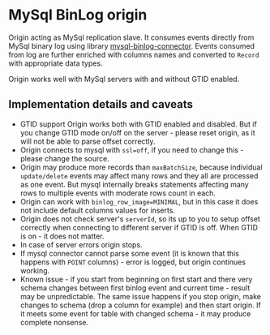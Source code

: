 <!--
  Copyright 2016 StreamSets Inc.

  Licensed under the Apache License, Version 2.0 (the "License");
  you may not use this file except in compliance with the License.
  You may obtain a copy of the License at

    http://www.apache.org/licenses/LICENSE-2.0

  Unless required by applicable law or agreed to in writing, software
  distributed under the License is distributed on an "AS IS" BASIS,
  WITHOUT WARRANTIES OR CONDITIONS OF ANY KIND, either express or implied.
  See the License for the specific language governing permissions and
  limitations under the License. See accompanying LICENSE file.
-->

# MySql BinLog origin
Origin acting as MySql replication slave. It consumes events directly from MySql binary log using library [mysql-binlog-connector](https://github.com/shyiko/mysql-binlog-connector-java).
Events consumed from log are further enriched with columns names and converted to `Record` with appropriate data types.

Origin works well with MySql servers with and without GTID enabled.

## Implementation details and caveats
- GTID support
  Origin works both with GTID enabled and disabled. But if you change GTID mode on/off on the server - please reset origin, as it will not be able to parse offset correctly.
- Origin connects to mysql with `ssl=off`, if you need to change this - please change the source.
- Origin may produce more records than `maxBatchSize`, because individual `update/delete` events may affect many rows and they all are processed as one event. But mysql internally breaks statements affecting many rows to multiple events with moderate rows count in each.
- Origin can work with `binlog_row_image=MINIMAL`, but in this case it does not include default columns values for inserts.
- Origin does not check server's `serverId`, so its up to you to setup offset correctly when connecting to different server if GTID is off. When GTID is on - it does not matter.
- In case of server errors origin stops.
- If mysql connector cannot parse some event (it is known that this happens with `POINT` columns) - error is logged, but origin continues working.
- Known issue - if you start from beginning on first start and there very schema changes between first binlog event and current time - result may be unpredictable. The same issue happens if you stop origin, make changes to schema (drop a column for example) and then start origin. If it meets some event for table with changed schema - it may produce complete nonsense.
